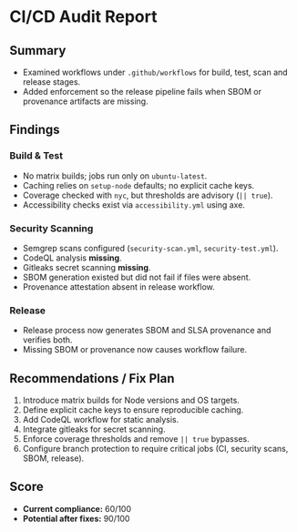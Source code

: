 # CI/CD Audit Report

## Summary
- Examined workflows under `.github/workflows` for build, test, scan and release stages.
- Added enforcement so the release pipeline fails when SBOM or provenance artifacts are missing.

## Findings
### Build & Test
- No matrix builds; jobs run only on `ubuntu-latest`.
- Caching relies on `setup-node` defaults; no explicit cache keys.
- Coverage checked with `nyc`, but thresholds are advisory (`|| true`).
- Accessibility checks exist via `accessibility.yml` using axe.

### Security Scanning
- Semgrep scans configured (`security-scan.yml`, `security-test.yml`).
- CodeQL analysis **missing**.
- Gitleaks secret scanning **missing**.
- SBOM generation existed but did not fail if files were absent.
- Provenance attestation absent in release workflow.

### Release
- Release process now generates SBOM and SLSA provenance and verifies both.
- Missing SBOM or provenance now causes workflow failure.

## Recommendations / Fix Plan
1. Introduce matrix builds for Node versions and OS targets.
2. Define explicit cache keys to ensure reproducible caching.
3. Add CodeQL workflow for static analysis.
4. Integrate gitleaks for secret scanning.
5. Enforce coverage thresholds and remove `|| true` bypasses.
6. Configure branch protection to require critical jobs (CI, security scans, SBOM, release).

## Score
- **Current compliance:** 60/100
- **Potential after fixes:** 90/100
